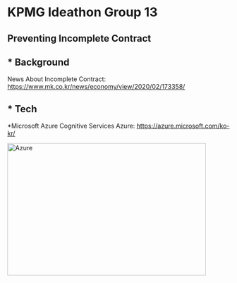KPMG Ideathon Group 13
=============

Preventing Incomplete Contract
-------------

## * Background
News About Incomplete Contract: <https://www.mk.co.kr/news/economy/view/2020/02/173358/>

## * Tech

  *Microsoft Azure Cognitive Services
  Azure: <https://azure.microsoft.com/ko-kr/>
  
  <img src="/home/youngjaebae/Downloads" width="450px" height="300px" title="px(픽셀) 크기 설정" alt="Azure"></img><br/>
  



